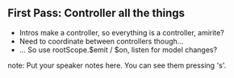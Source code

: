 ##  First Pass: Controller all the things

- Intros make a controller, so everything is a controller, amirite?
- Need to coordinate between controllers though...
- ... So use rootScope.$emit / $on, listen for model changes?

note:
    Put your speaker notes here.
    You can see them pressing 's'.
